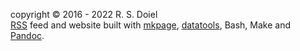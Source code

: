 copyright © 2016 - 2022 R. S. Doiel<br />
[RSS](/rssfeed.html) feed and website built with [mkpage](https://caltechlibrary.github.io/mkpage), [datatools](https://caltechlibrary.github.io/datatools), Bash, Make and [Pandoc](https://pandoc.org).
